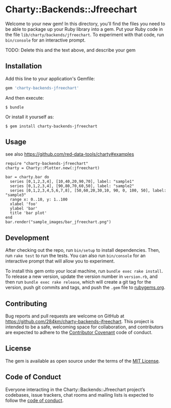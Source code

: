 # Charty::Backends::Jfreechart

Welcome to your new gem! In this directory, you'll find the files you need to be able to package up your Ruby library into a gem. Put your Ruby code in the file `lib/charty/backends/jfreechart`. To experiment with that code, run `bin/console` for an interactive prompt.

TODO: Delete this and the text above, and describe your gem

## Installation

Add this line to your application's Gemfile:

```ruby
gem 'charty-backends-jfreechart'
```

And then execute:

    $ bundle

Or install it yourself as:

    $ gem install charty-backends-jfreechart

## Usage

see also https://github.com/red-data-tools/charty#examples

```
require "charty-backends-jfreechart"
charty = Charty::Plotter.new(:jfreechart)

bar = charty.bar do
  series [0,1,2,3,4], [10,40,20,90,70], label: "sample1"
  series [0,1,2,3,4], [90,80,70,60,50], label: "sample2"
  series [0,1,2,3,4,5,6,7,8], [50,60,20,30,10, 90, 0, 100, 50], label: "sample3"
  range x: 0..10, y: 1..100
  xlabel 'foo'
  ylabel 'bar'
  title 'bar plot'
end
bar.render("sample_images/bar_jfreechart.png")
```

## Development

After checking out the repo, run `bin/setup` to install dependencies. Then, run `rake test` to run the tests. You can also run `bin/console` for an interactive prompt that will allow you to experiment.

To install this gem onto your local machine, run `bundle exec rake install`. To release a new version, update the version number in `version.rb`, and then run `bundle exec rake release`, which will create a git tag for the version, push git commits and tags, and push the `.gem` file to [rubygems.org](https://rubygems.org).

## Contributing

Bug reports and pull requests are welcome on GitHub at https://github.com/284km/charty-backends-jfreechart. This project is intended to be a safe, welcoming space for collaboration, and contributors are expected to adhere to the [Contributor Covenant](http://contributor-covenant.org) code of conduct.

## License

The gem is available as open source under the terms of the [MIT License](https://opensource.org/licenses/MIT).

## Code of Conduct

Everyone interacting in the Charty::Backends::Jfreechart project’s codebases, issue trackers, chat rooms and mailing lists is expected to follow the [code of conduct](https://github.com/284km/charty-backends-jfreechart/blob/master/CODE_OF_CONDUCT.md).
